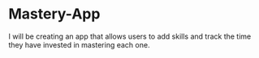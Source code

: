 # Mastery-App
I will be creating an app that allows users to add skills and track the time they have invested in mastering each one.
